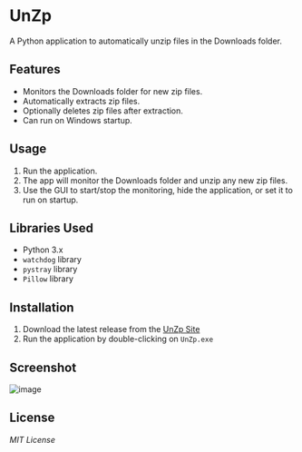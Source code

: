 # UnZp

A Python application to automatically unzip files in the Downloads folder.

## Features

- Monitors the Downloads folder for new zip files.
- Automatically extracts zip files.
- Optionally deletes zip files after extraction.
- Can run on Windows startup.

## Usage

1. Run the application.
2. The app will monitor the Downloads folder and unzip any new zip files.
3. Use the GUI to start/stop the monitoring, hide the application, or set it to run on startup.

## Libraries Used

- Python 3.x
- `watchdog` library
- `pystray` library
- `Pillow` library

## Installation

1. Download the latest release from the [UnZp Site](https://github.com/ben-blance/UnZp)
2. Run the application by double-clicking on `UnZp.exe`

## Screenshot

![image](https://github.com/ben-blance/UnZp/assets/147723363/920859c3-f244-4bcc-b2ef-b90ec1db5fc4)


## License

*MIT License*
